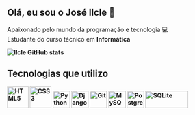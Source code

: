 ## Olá, eu sou o José Ilcle 👋
Apaixonado pelo mundo da programação e tecnologia 💻<br>
Estudante do curso técnico em <b>Informática<b>

![Ilcle GitHub stats](https://github-readme-stats.vercel.app/api?username=JoseIlcle14&show_icons=true&theme=radical)


## Tecnologias que utilizo
<div dir="auto">
   <a href="https://www.w3.org/TR/html5/" title="HML5" rel="nofollow"><img src="https://github.com/get-icon/geticon/raw/master/icons/html-5.svg" alt="HTML5" width="50px" height="50px" style="max-width: 100%;"></a>
  <a href="https://www.w3.org/TR/CSS/" title="CSS3" rel="nofollow"><img src="https://github.com/get-icon/geticon/raw/master/icons/css-3.svg" alt="CSS3" width="50px" height="50px" style="max-width: 100%;"></a>
  <a href="https://www.python.org/" title="Python" rel="nofollow"><img src="https://github.com/get-icon/geticon/raw/master/icons/python.svg" alt="Python" width="40px" height="40px" style="max-width: 100%;"></a>
  <a href="https://www.djangoproject.com/" title="Django" rel="nofollow"><img src="https://github.com/get-icon/geticon/raw/master/icons/django.svg" alt="Django" width="40px" height="40px" style="max-width: 100%;"></a>
  <a href="https://git-scm.com/" title="Git" rel="nofollow"><img src="https://github.com/get-icon/geticon/raw/master/icons/git-icon.svg" alt="Git" width="40px" height="40px" style="max-width: 100%;"></a>
  <a href="https://dev.mysql.com/" title="MySQL" rel="nofollow"><img src="https://github.com/get-icon/geticon/raw/master/icons/mysql.svg" alt="MySQL" width="40px" height="40px" style="max-width: 100%;"></a>
  <a href="https://www.postgresql.org/" title="PostgreSQL" rel="nofollow"><img src="https://github.com/get-icon/geticon/raw/master/icons/postgresql.svg" alt="PostgreSQL" width="40px" height="40px" style="max-width: 100%;"></a>
   <a href="http://www.w3.org/2000/svg" title="SQLite" rel="nofollow"><img src="https://github.com/get-icon/geticon/blob/master/icons/sqlite.svg?short_path=399b812" alt="SQLite" width="100px" height="40px" style="max-width: 150%;"></a>
</div>
</div> <br>




